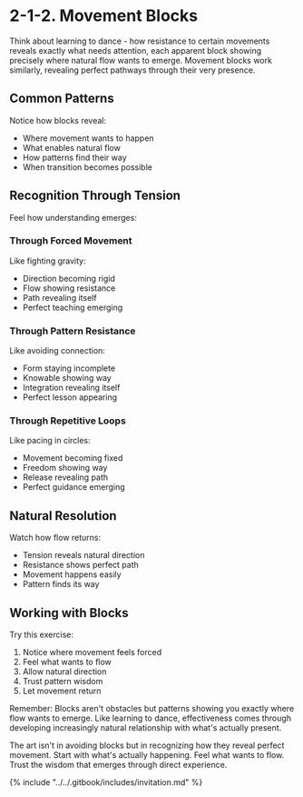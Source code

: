 # 2-1-2. Movement Blocks

Think about learning to dance - how resistance to certain movements reveals exactly what needs attention, each apparent block showing precisely where natural flow wants to emerge. Movement blocks work similarly, revealing perfect pathways through their very presence.

## Common Patterns

Notice how blocks reveal:

* Where movement wants to happen
* What enables natural flow
* How patterns find their way
* When transition becomes possible

## Recognition Through Tension

Feel how understanding emerges:

### Through Forced Movement

Like fighting gravity:

* Direction becoming rigid
* Flow showing resistance
* Path revealing itself
* Perfect teaching emerging

### Through Pattern Resistance

Like avoiding connection:

* Form staying incomplete
* Knowable showing way
* Integration revealing itself
* Perfect lesson appearing

### Through Repetitive Loops

Like pacing in circles:

* Movement becoming fixed
* Freedom showing way
* Release revealing path
* Perfect guidance emerging

## Natural Resolution

Watch how flow returns:

* Tension reveals natural direction
* Resistance shows perfect path
* Movement happens easily
* Pattern finds its way

## Working with Blocks

Try this exercise:

1. Notice where movement feels forced
2. Feel what wants to flow
3. Allow natural direction
4. Trust pattern wisdom
5. Let movement return

Remember: Blocks aren't obstacles but patterns showing you exactly where flow wants to emerge. Like learning to dance, effectiveness comes through developing increasingly natural relationship with what's actually present.

The art isn't in avoiding blocks but in recognizing how they reveal perfect movement. Start with what's actually happening. Feel what wants to flow. Trust the wisdom that emerges through direct experience.

{% include "../../.gitbook/includes/invitation.md" %}

